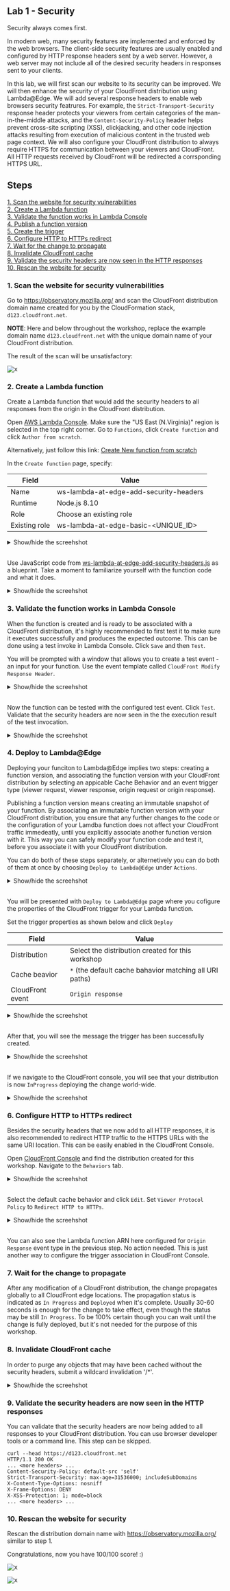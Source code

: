 ## Lab 1 - Security

Security always comes first.

In modern web, many security features are implemented and enforced by the web browsers. The client-side security features are usually enabled and configured by HTTP response headers sent by a web server. However, a web server may not include all of the desired security headers in responses sent to your clients.

In this lab, we will first scan our website to its security can be improved. We will then enhance the security of your CloudFront distribution using Lambda@Edge. We will add several response headers to enable web browsers security featrures. For example, the ```Strict-Transport-Security``` response header protects your viewers from certain categories of the man-in-the-middle attacks, and the ```Content-Security-Policy``` header helps prevent cross-site scripting (XSS), clickjacking, and other code injection attacks resulting from execution of malicious content in the trusted web page context. We will also configure your CloudFront distribution to always require HTTPS for communication between your viewers and CloudFront. All HTTP requests received by CloudFront will be redirected a corrsponding HTTPS URL.

## Steps

[1. Scan the website for security vulnerabilities](#1-scan-the-website-for-security-vulnerabilities)  
[2. Create a Lambda function](#2-create-a-lambda-function)  
[3. Validate the function works in Lambda Console](#3-validate-the-function-works-in-lambda-console)  
[4. Publish a function version](#4-publish-a-function-version)  
[5. Create the trigger](#5-create-the-trigger)  
[6. Configure HTTP to HTTPs redirect](#6-configure-http-to-https-redirect)  
[7. Wait for the change to propagate](#7-wait-for-the-change-to-propagate)  
[8. Invalidate CloudFront cache](#8-invalidate-cloudfront-cache)   
[9. Validate the security headers are now seen in the HTTP responses](#9-validate-the-security-headers-are-now-seen-in-the-http-responses)  
[10. Rescan the website for security](#10-rescan-the-website-for-security)  

### 1. Scan the website for security vulnerabilities

Go to https://observatory.mozilla.org/ and scan the CloudFront distribution domain name created for you by the CloudFormation stack, `d123.cloudfront.net`.

**NOTE**: Here and below throughout the workshop, replace the example domain name `d123.cloudfront.net` with the unique domain name of your CloudFront distribution.

The result of the scan will be unsatisfactory:

<kbd>![x](./img/00-scan-bad-security.png)</kbd>

### 2. Create a Lambda function

Create a Lambda function that would add the security headers to all responses from the origin in the CloudFront distribution.

Open [AWS Lambda Console](https://console.aws.amazon.com/lambda/home?region=us-east-1#/). Make sure the "US East (N.Virginia)" region is selected in the top right corner. Go to `Functions`, click `Create function` and click `Author from scratch`.

Alternatively, just follow this link: [Create New function from scratch](https://console.aws.amazon.com/lambda/home?region=us-east-1#/create?tab=authorFromScratch)

In the `Create function` page, specify:

Field | Value
--- | ---
Name | ws-lambda-at-edge-add-security-headers
Runtime | Node.js 8.10
Role | Choose an existing role
Existing role | ws-lambda-at-edge-basic-<UNIQUE_ID>

<details><summary>Show/hide the screehshot</summary>
  
  <kbd>[![](./img/01-create-function.png)](#)</kbd>
</details><br/>

Use JavaScript code from [ws-lambda-at-edge-add-security-headers.js](./ws-lambda-at-edge-add-security-headers.js) as a blueprint. Take a moment to familiarize yourself with the function code and what it does.

<details><summary>Show/hide the screehshot</summary>
  
  <kbd>[![](./img/02-function-createed.png)](#)</kbd>
</details>

### 3. Validate the function works in Lambda Console

When the function is created and is ready to be associated with a CloudFront distribution, it's highly recommended to first test it to make sure it executes successfully and produces the expected outcome. This can be done using a test invoke in Lambda Console. Click `Save` and then `Test`.

You will be prompted with a window that allows you to create a test event - an input for your function. Use the event template called `CloudFront Modify Response Header`.

<details><summary>Show/hide the screehshot</summary>
  
<kbd>![x](./img/03-configure-test-event.png)</kbd>
</details><br/>

Now the function can be tested with the configured test event. Click `Test`.
Validate that the security headers are now seen in the the execution result of the test invocation.

<details><summary>Show/hide the screehshot</summary>
  
<kbd>![x](./img/04-test-invoke-successful.png)</kbd>
</details>

### 4. Deploy to Lambda@Edge

Deploying your funciton to Lambda@Edge implies two steps: creating a function version, and associating the function version with your CloudFront distribution by selecting an appicable Cache Behavior and an event trigger type (viewer request, viewer response, origin request or origin response).

Publishing a function version means creating an immutable snapshot of your function. By associating an immutable function version with your CloudFront distribution, you ensure that any further changes to the code or the configuration of your Lamdba function does not affect your CloudFront traffic immedeatly, until you explicitly associate another function version with it. This way you can safely modify your function code and test it, before you associate it with your CloudFront distribution.

You can do both of these steps separately, or alternetively you can do both of them at once by choosing `Deploy to Lambda@Edge` under `Actions`.

<details><summary>Show/hide the screehshot</summary>
  
<kbd>![x](./img/00-tbd.png)</kbd>
</details><br/>

You will be presented with `Deploy to Lambda@Edge` page where you cofigure the properties of the CloudFront trigger for your Lambda function.

Set the trigger properties as shown below and click `Deploy`

Field | Value
--- | ---
Distribution | Select the distribution created for this workshop
Cache beavior | `*` (the default cache bahavior matching all URI paths)
CloudFront event | `Origin response`

<details><summary>Show/hide the screehshot</summary>
  
<kbd>![x](./img/00-tbd.png)</kbd>
</details><br/>

After that, you will see the message the trigger has been successfully created.

<details><summary>Show/hide the screehshot</summary>
  
<kbd>![x](./img/00-tbd.png)</kbd>
</details><br/>

If we navigate to the CloudFront console, you will see that your distribution is now `InProgress` deploying the change world-wide.

<details><summary>Show/hide the screehshot</summary>
  
<kbd>![x](./img/00-tbd.png)</kbd>
</details>

### 6. Configure HTTP to HTTPs redirect

Besides the security headers that we now add to all HTTP responses, it is also recommended to redirect HTTP traffic to the HTTPS URLs with the same URI location. This can be easily enabled in the CloudFront Console.

Open [CloudFront Console](https://console.aws.amazon.com/cloudfront/home?region=us-east-1#) and find the distribution created for this workshop. Navigate to the `Behaviors` tab.

<details><summary>Show/hide the screehshot</summary>
  
<kbd>![x](./img/00-tbd.png)</kbd>
</details><br/>

Select the default cache behavior and click `Edit`. Set `Viewer Protocol Policy` to `Redirect HTTP to HTTPs`.

<details><summary>Show/hide the screehshot</summary>
  
<kbd>![x](./img/00-tbd.png)</kbd>
</details><br/>

You can also see the Lambda function ARN here configured for `Origin Response` event type in the previous step. No action needed. This is just another way to configure the trigger association in CloudFront Console.

### 7. Wait for the change to propagate

After any modification of a CloudFront distribution, the change propagates globally to all CloudFront edge locations. The propagation status is indicated as `In Progress` and `Deployed` when it's complete. Usually 30-60 seconds is enough for the change to take effect, even though the status may be still `In Progress`. To be 100% certain though you can wait until the change is fully deployed, but it's not needed for the purpose of this workshop.

### 8. Invalidate CloudFront cache

In order to purge any objects that may have been cached without the security headers, submit a wildcard invalidation '/*'.

<details><summary>Show/hide the screehshot</summary>
  
<kbd>![x](./img/10-invalidate.png)</kbd>
</details>

### 9. Validate the security headers are now seen in the HTTP responses

You can validate that the security headers are now being added to all responses to your CloudFront distribution. You can use browser developer tools or a command line. This step can be skipped.

```
curl --head https://d123.cloudfront.net
HTTP/1.1 200 OK
... <more headers> ...
Content-Security-Policy: default-src 'self'
Strict-Transport-Security: max-age=31536000; includeSubDomains
X-Content-Type-Options: nosniff
X-Frame-Options: DENY
X-XSS-Protection: 1; mode=block
... <more headers> ...
```

### 10. Rescan the website for security

Rescan the distribution domain name with https://observatory.mozilla.org/ similar to step 1.

Congratulations, now you have 100/100 score! :)

<kbd>![x](./img/11-scan-security-good-1.png)</kbd>

<kbd>![x](./img/12-scan-security-goog-2.png)</kbd>
